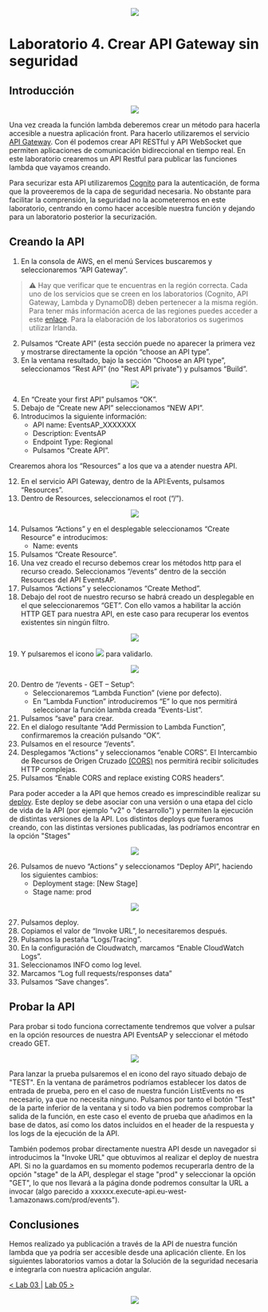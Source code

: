 <p align="center">
    <img src="../resources/header.png">
</p>

# Laboratorio 4.  Crear API Gateway sin seguridad

## Introducción

<p align="center">
    <img src="resources/api_no_cognito.png"/>
</p>

Una vez creada la función lambda deberemos crear un método para hacerla accesible a nuestra aplicación front. Para hacerlo utilizaremos el servicio [API Gateway](https://docs.aws.amazon.com/es_es/apigateway/?id=docs_gateway). Con él podemos crear API RESTful y API WebSocket que permiten aplicaciones de comunicación bidireccional en tiempo real. 
En este laboratorio crearemos un API Restful para publicar las funciones lambda que vayamos creando. 

Para securizar esta API utilizaremos [Cognito](https://docs.aws.amazon.com/es_es/cognito/?id=docs_gateway) para la autenticación, de forma que la proveeremos de la capa de seguridad necesaria. No obstante para facilitar la comprensión, la seguridad no la acometeremos en este laboratorio, centrando en como hacer accesible nuestra función y dejando para un laboratorio posterior la securización.

## Creando la API

1.	En la consola de AWS, en el menú Services buscaremos y seleccionaremos “API Gateway”.                                 

> :warning: Hay que verificar que te encuentras en la región correcta. Cada uno de los servicios que se creen en los laboratorios (Cognito, API Gateway, Lambda y DynamoDB) deben pertenecer a la misma región. Para tener más información acerca de las regiones puedes acceder a este [enlace](https://docs.aws.amazon.com/es_es/AWSEC2/latest/UserGuide/using-regions-availability-zones.html). Para la elaboración de los laboratorios os sugerimos utilizar Irlanda.

2.	Pulsamos “Create API” (esta sección puede no aparecer la primera vez y mostrarse directamente la opción “choose an API type”.
3.	En la ventana resultado, bajo la sección “Choose an API type”, seleccionamos “Rest API” (no "Rest API private") y pulsamos “Build”.

<p align="center">
    <img src="resources/api_1.png">
</p>

4.	En “Create your first API” pulsamos “OK”.
5.	Debajo de “Create new API” seleccionamos “NEW API”.
6.	Introducimos la siguiente información:
    * API name: EventsAP_XXXXXXX
    * Description: EventsAP
    * Endpoint Type: Regional
    * Pulsamos “Create API”.

Crearemos ahora los “Resources” a los que va a atender nuestra API.

12.	En el servicio API Gateway, dentro de la API:Events, pulsamos “Resources”.
13.	Dentro de Resources, seleccionamos el root (“/”).

<p align="center">
    <img src="resources/api_6.png">
</p>

14.	Pulsamos “Actions” y en el desplegable seleccionamos “Create Resource” e introducimos:
    * Name: events
15.	Pulsamos “Create Resource”.
16.	Una vez creado el recurso debemos crear los métodos http para el recurso creado. Seleccionamos “/events” dentro de la sección Resources del API EventsAP.
17.	Pulsamos “Actions” y seleccionamos “Create Method”.
18.	Debajo del root de nuestro recurso se habrá creado un desplegable en el que seleccionaremos “GET”. Con ello vamos a habilitar la acción HTTP GET para nuestra API, en este caso para recuperar los eventos existentes sin ningún filtro.

<p align="center">
    <img src="resources/api_3.png">
</p>

19.	Y pulsaremos el icono ![](resources/icon.png) para validarlo.

<p align="center">
    <img src="resources/api_4.png">
</p>


20.	Dentro de “/events - GET – Setup”:
    * Seleccionaremos “Lambda Function” (viene por defecto).
    * En “Lambda Function” introduciremos “E” lo que nos permitirá seleccionar la función lambda creada “Events-List”.
21.	Pulsamos “save" para crear.
22.	En el dialogo resultante “Add Permission to Lambda Function”, confirmaremos la creación pulsando “OK”.
23.	Pulsamos en el resource “/events”.
24.	Desplegamos “Actions” y seleccionamos “enable CORS”. El Intercambio de Recursos de Origen Cruzado [(CORS)](https://developer.mozilla.org/en-US/docs/Web/HTTP/CORS) nos permitirá recibir solicitudes HTTP complejas.
25.	Pulsamos “Enable CORS and replace existing CORS headers”.

Para poder acceder a la API que hemos creado es imprescindible realizar su [deploy](https://docs.aws.amazon.com/es_es/apigateway/latest/developerguide/how-to-deploy-api.html). Este deploy se debe asociar con una versión o una etapa del ciclo de vida de la API (por ejemplo "v2" o "desarrollo") y permiten la ejecución de distintas versiones de la API. Los distintos deploys que fueramos creando, con las distintas versiones publicadas, las podríamos encontrar en la opción "Stages" 

<p align="center">
    <img src="resources/api_7.png">
</p>

26.	Pulsamos de nuevo “Actions” y seleccionamos “Deploy API”, haciendo los siguientes cambios:
    * Deployment stage: [New Stage]
    * Stage name: prod

<p align="center">
    <img src="resources/api_5.png">
</p>


27.	Pulsamos deploy.
28.	Copiamos el valor de “Invoke URL”, lo necesitaremos después.
29.	Pulsamos la pestaña “Logs/Tracing”.
30.	En la configuración de Cloudwatch, marcamos “Enable CloudWatch Logs”.
31.	Seleccionamos INFO como log level.
32.	Marcamos “Log full requests/responses data”
33.	Pulsamos “Save changes”.

## Probar la API

Para probar si todo funciona correctamente tendremos que volver a pulsar en la opción resources de nuestra API EventsAP y seleccionar el método creado GET.
<p align="center">
    <img src="resources/api_8.png">
</p>

Para lanzar la prueba pulsaremos el en icono del rayo situado debajo de "TEST". En la ventana de parámetros podríamos establecer los datos de entrada de prueba, pero en el caso de nuestra función ListEvents no es necesario, ya que no necesita ninguno. Pulsamos por tanto el botón "Test" de la parte inferior de la ventana y si todo va bien podremos comprobar la salida de la función, en este caso el evento de prueba que añadimos en la base de datos, así como los datos incluidos en el header de la respuesta y los logs de la ejecución de la API.

También podemos probar directamente nuestra API desde un navegador si introducimos la "Invoke URL" que obtuvimos al realizar el deploy de nuestra API. Si no la guardamos en su momento podemos recuperarla dentro de la opción "stage" de la API, desplegar el stage "prod" y seleccionar la opción "GET", lo que nos llevará a la página donde podremos consultar la URL a invocar (algo parecido a xxxxxx.execute-api.eu-west-1.amazonaws.com/prod/events").



## Conclusiones

Hemos realizado ya publicación a través de la API de nuestra función lambda que ya podría ser accesible desde una aplicación cliente. En los siguientes laboratorios vamos a dotar la Solución de la seguridad necesaria e integrarla con nuestra aplicación angular.

[< Lab 03 ](../lab-03)  | [Lab 05 >](../lab-05)

<p align="center">
    <img src="../resources/header.png">
</p>
